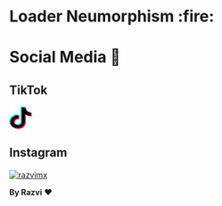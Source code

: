 <h1> Loader Neumorphism :fire: </h1>

# Social Media :dizzy:

## TikTok

<a href="https://www.tiktok.com/@razvimx" target="blank"><img align="center" src="tiktok.png" alt="razvimx" height="40" width="40" /></a>

<!-- [![Tiktok](tiktok.png "Tiktok")](https://www.tiktok.com/@razvimx) -->

## Instagram

<a href="https://instagram.com/razvimx" target="blank"><img align="center" src="https://raw.githubusercontent.com/rahuldkjain/github-profile-readme-generator/master/src/images/icons/Social/instagram.svg" alt="razvimx" height="30" width="40" /></a>

**By Razvi** :heart:
